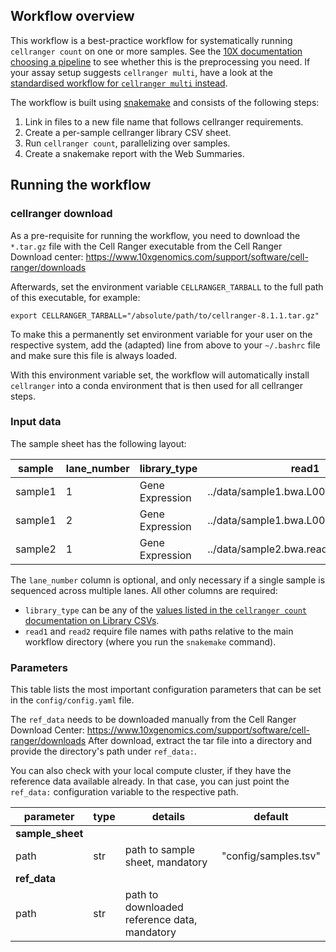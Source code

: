 ## Workflow overview

This workflow is a best-practice workflow for systematically running `cellranger count` on one or more samples.
See the [10X documentation choosing a pipeline](https://www.10xgenomics.com/support/software/cell-ranger/latest/analysis/running-pipelines/cr-choosing-a-pipeline) to see whether this is the preprocessing you need.
If your assay setup suggests `cellranger multi`, have a look at the [standardised workflow for `cellranger multi` instead](https://snakemake.github.io/snakemake-workflow-catalog/docs/workflows/snakemake-workflows/cellranger-multi).

The workflow is built using [snakemake](https://snakemake.readthedocs.io/en/stable/) and consists of the following steps:

1. Link in files to a new file name that follows cellranger requirements.
2. Create a per-sample cellranger library CSV sheet.
3. Run `cellranger count`, parallelizing over samples.
4. Create a snakemake report with the Web Summaries.

## Running the workflow

### cellranger download

As a pre-requisite for running the workflow, you need to download the `*.tar.gz` file with the Cell Ranger executable from the Cell Ranger Download center:
https://www.10xgenomics.com/support/software/cell-ranger/downloads

Afterwards, set the environment variable `CELLRANGER_TARBALL` to the full path of this executable, for example:
```{bash}
export CELLRANGER_TARBALL="/absolute/path/to/cellranger-8.1.1.tar.gz"
```
To make this a permanently set environment variable for your user on the respective system, add the (adapted) line from above to your `~/.bashrc` file and make sure this file is always loaded.

With this environment variable set, the workflow will automatically install `cellranger` into a conda environment that is then used for all cellranger steps.

### Input data

The sample sheet has the following layout:

| sample  | lane_number | library_type    | read1                                   | read2                                   |
| ------- | ----------- | --------------- | --------------------------------------- | --------------------------------------- |
| sample1 |           1 | Gene Expression | ../data/sample1.bwa.L001.read1.fastq.gz | ../data/sample1.bwa.L001.read2.fastq.gz |
| sample1 |           2 | Gene Expression | ../data/sample1.bwa.L002.read1.fastq.gz | ../data/sample1.bwa.L002.read2.fastq.gz |
| sample2 |           1 | Gene Expression | ../data/sample2.bwa.read1.fastq.gz      | ../data/sample2.bwa.read2.fastq.gz      |

The `lane_number` column is optional, and only necessary if a single sample is sequenced across multiple lanes.
All other columns are required:

* `library_type` can be any of the [values listed in the `cellranger count` documentation on Library CSVs](https://www.10xgenomics.com/support/software/cell-ranger/latest/analysis/inputs/cr-libraries-csv).
* `read1` and `read2` require file names with paths relative to the main workflow directory (where you run the `snakemake` command).

### Parameters

This table lists the most important configuration parameters that can be set in the `config/config.yaml` file.

The `ref_data` needs to be downloaded manually from the Cell Ranger Download Center:
https://www.10xgenomics.com/support/software/cell-ranger/downloads
After download, extract the tar file into a directory and provide the directory's path under `ref_data:`.

You can also check with your local compute cluster, if they have the reference data available already.
In that case, you can just point the `ref_data:` configuration variable to the respective path.

| parameter          | type | details                                      | default                        |
| ------------------ | ---- | -------------------------------------------- | ------------------------------ |
| **sample_sheet**   |      |                                              |                                |
| path               | str  | path to sample sheet, mandatory              | "config/samples.tsv"           |
| **ref_data**       |      |                                              |                                |
| path               | str  | path to downloaded reference data, mandatory |                                |
